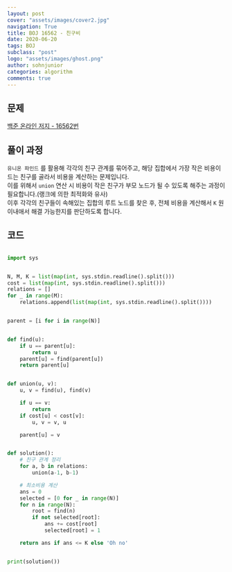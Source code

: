 ```yaml
---
layout: post
cover: "assets/images/cover2.jpg"
navigation: True
title: BOJ 16562 - 친구비
date: 2020-06-20
tags: BOJ
subclass: "post"
logo: "assets/images/ghost.png"
author: sohnjunior
categories: algorithm
comments: true
---
```


## 문제

[백준 온라인 저지 - 16562번](https://www.acmicpc.net/problem/16562)

## 풀이 과정

`유니온 파인드` 를 활용해 각각의 친구 관계를 묶어주고, 해당 집합에서 가장 작은 비용이 드는 친구를 골라서 비용을 계산하는 문제입니다.<br>
이를 위해서 `union` 연산 시 비용이 작은 친구가 부모 노드가 될 수 있도록 해주는 과정이 필요합니다.(랭크에 의한 최적화와 유사) <br>
이후 각각의 친구들이 속해있는 집합의 루트 노드를 찾은 후, 전체 비용을 계산해서 `K` 원 이내애서 해결 가능한지를 판단하도록 합니다. <br>

## 코드

```python

import sys


N, M, K = list(map(int, sys.stdin.readline().split()))
cost = list(map(int, sys.stdin.readline().split()))
relations = []
for _ in range(M):
    relations.append(list(map(int, sys.stdin.readline().split())))


parent = [i for i in range(N)]


def find(u):
    if u == parent[u]:
        return u
    parent[u] = find(parent[u])
    return parent[u]


def union(u, v):
    u, v = find(u), find(v)

    if u == v:
        return
    if cost[u] < cost[v]:
        u, v = v, u

    parent[u] = v


def solution():
    # 친구 관계 정리
    for a, b in relations:
        union(a-1, b-1)

    # 최소비용 계산
    ans = 0
    selected = [0 for _ in range(N)]
    for n in range(N):
        root = find(n)
        if not selected[root]:
            ans += cost[root]
            selected[root] = 1

    return ans if ans <= K else 'Oh no'


print(solution())

```
